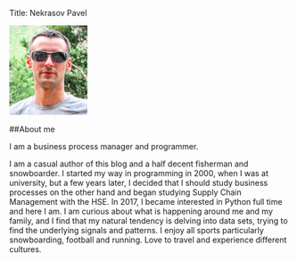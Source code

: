 Title: Nekrasov Pavel


![Photo](../images/ava2.jpg)

##About me

I am a business process manager and programmer.

I am a casual author of this blog and a half decent fisherman and snowboarder. I started my way in programming
in 2000, when I was at university, but a few years later, I decided that I should study business processes on 
the other hand and began studying Supply Chain Management with the HSE. In 2017, I became interested in Python full time and here I am.
I am curious about what is happening around me and my family, and I find that my natural tendency
is delving into data sets, trying to find the underlying signals and patterns.
I enjoy all sports particularly snowboarding, football
and running. Love to travel and experience different cultures.